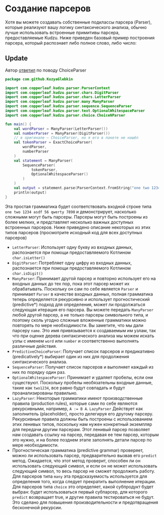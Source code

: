 # Создание парсеров

Хотя вы можете создавать собственные подклассы парсера (Parser), которые реализуют вашу логику синтаксического анализа, обычно лучше использовать встроенные примитивы парсера, предоставляемые Kudzu. Ниже приведен базовый пример построения парсера, который распознает либо полное слово, либо число:

## Update

Автор [ответил](https://github.com/copper-leaf/kudzu/issues/10#issuecomment-1878893459) по поводу ChoiceParser

```kotlin
package com.github.KuzyaGlebkin

import com.copperleaf.kudzu.parser.ParserContext
import com.copperleaf.kudzu.parser.chars.DigitParser
import com.copperleaf.kudzu.parser.chars.LetterParser
import com.copperleaf.kudzu.parser.many.ManyParser
import com.copperleaf.kudzu.parser.sequence.SequenceParser
import com.copperleaf.kudzu.parser.text.OptionalWhitespaceParser
import com.copperleaf.kudzu.parser.choice.ChoiceNParser

fun main() {
    val wordParser = ManyParser(LetterParser())
    val numberParser = ManyParser(DigitParser())
    // в оригинале — ChoiceParser, но я его в пакете не нашёл
    val tokenParser = ExactChoiceParser(
        wordParser,
        numberParser
    )
    val statement = ManyParser(
        SequenceParser(
            tokenParser,
            OptionalWhitespaceParser()
        )
    )
    val output = statement.parse(ParserContext.fromString("one two 1234 asdf 56 qwerty 7890"))
    println(output)
}
```

Эта простая грамматика будет соответствовать входной строке типа `one two 1234 asdf 56 qwerty 7890` и демонстрирует, насколько сложными могут быть парсеры. Парсеры могут быть построены из более мелких, и представляет несколько важных доступных встроенных парсеров. Ниже приведено описание некоторых из этих типов парсеров (просмотрите исходный код для всех доступных парсеров)

+ `LetterParser`: Использует одну букву из входных данных, распознается при помощи предоставляемого Котлином `char.isLetter()`
+ `DigitParser`: Потребляет одну цифру из входных данных, распознается при помощи предоставляемого Котлином `char.isDigit()`
+ `ManyParser`: Принимает другой парсер и повторно использует его на входных данных до тех пор, пока этот парсер может их обрабатывать. Поскольку он сам по себе является `Parser` и принимает `Parser` в качестве входных данных, полная грамматика теперь определяется рекурсивно и использует прогностический (predictive*) подход для определения, может ли продолжаться следующая итерация его парсера. Вы можете передать `ManyParser` любой другой парсер, а не только парсеры символьного типа, и поэтому сколь угодно сложные вложенные грамматики можно повторять по мере необходимости. Вы заметите, что мы дали парсеру `name`. Это имя привязывается к создаваемым им узлам, так что при оценке дерева синтаксического анализа мы можем искать узлы с именем `word` или `number` и соответственно выполнять различные действия.
+ `PredictiveChoiceParser`: Получает список парсеров и предикативно (predicatively*) выбирает один из них для продолжения синтаксического анализа.
+ `SequenceParser`: Получает список парсеров и выполняет каждый из них по порядку один раз.
+ `OptionalWhitespaceParser`: Принимает и удаляет пробелы, если они существуют. Поскольку пробелы необязательны входные данные, такие как `two1234`, все равно будут совпадать и будут проанализированы правильно.
+ `LazyParser`: Некоторые грамматики имеют производственные правила (production rules), которые сами по себе являются рекурсивными, например, `A := B A`. `LazyParser` Действует как заполнитель (placeholder), просто делегируя его другому парсеру. Рекурсивные правила должны быть построены с использованием этих ленивых типов, поскольку нам нужен конкретный экземпляр для передачи другим парсерам. Этот ленивый парсер позволяет нам создавать ссылку на парсер, передавая ее тем парсер, которым это нужно, и на более позднем этапе заполнять детали парсер по мере необходимости.
+ Прогностическая грамматика (predictive grammar) проверяет, можно ли использовать парсер, предварительно вызвав его `predict` метод. Ожидается, что этот метод проверит, способен ли он использовать следующий символ, и если он не может использовать следующий символ, то весь парсер не сможет продолжить работу. Для парсеров типа `many` эта предсказуемость используется для определения того, когда следует прекратить выполнение итерации. Для парсеров типа `choice` это определяет, какой субпродукт будет выбран: будет использоваться первый субпарсер, для которого `predict` возвращает true, и другие правила тестироваться не будут. Это сделано для повышения производительности и предотвращения бесконечной рекурсии.

